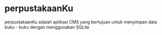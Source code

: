 # perpustakaanKu

perpustakaanKu adalah aplikasi CMS yang bertujuan untuk menyimpan data buku - buku dengan menggunakan SQLite
